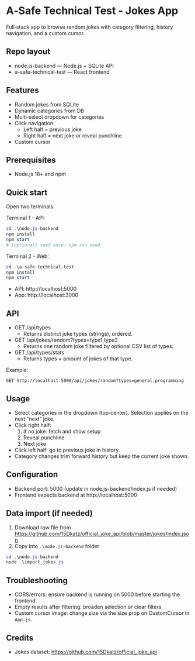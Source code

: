 # A‑Safe Technical Test - Jokes App

Full‑stack app to browse random jokes with category filtering, history navigation, and a custom cursor.

## Repo layout
- node.js-backend — Node.js + SQLite API
- a-safe-technical-test — React frontend

## Features
- Random jokes from SQLite
- Dynamic categories from DB
- Multi‑select dropdown for categories
- Click navigation:
  - Left half = previous joke
  - Right half = next joke or reveal punchline
- Custom cursor

## Prerequisites
- Node.js 18+ and npm

## Quick start

Open two terminals.

Terminal 1 - API:
```powershell
cd .\node.js-backend
npm install
npm start
# (optional) seed once: npm run seed
```

Terminal 2 - Web:
```powershell
cd .\a-safe-technical-test
npm install
npm start
```

- API: http://localhost:5000
- App: http://localhost:3000

## API
- GET /api/types
  - Returns distinct joke types (strings), ordered.
- GET /api/jokes/random?types=type1,type2
  - Returns one random joke filtered by optional CSV list of types.
- GET /api/types/stats
  - Returns types + amount of jokes of that type.

Example:
```
GET http://localhost:5000/api/jokes/random?types=general,programming
```

## Usage
- Select categories in the dropdown (top‑center). Selection applies on the next “next” joke.
- Click right half:
    1. If no joke: fetch and show setup
    2. Reveal punchline
    3. Next joke
- Click left half: go to previous joke in history.
- Category changes trim forward history but keep the current joke shown.

## Configuration
- Backend port: 5000 (update in node.js-backend/index.js if needed)
- Frontend expects backend at http://localhost:5000

## Data import (if needed)
1. Download raw file from https://github.com/15Dkatz/official_joke_api/blob/master/jokes/index.json
2. Copy into `.\node.js-backend` folder

```powershell
cd .\node.js-backend
node .\import_jokes.js
```

## Troubleshooting
- CORS/errors: ensure backend is running on 5000 before starting the frontend.
- Empty results after filtering: broaden selection or clear filters.
- Custom cursor image: change size via the size prop on CustomCursor in `App.js`.

## Credits
- Jokes dataset: https://github.com/15Dkatz/official_joke_api